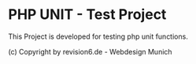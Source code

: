 # PHP UNIT - Test Project 
This Project is developed for testing php unit functions.

(c) Copyright by revision6.de - Webdesign Munich